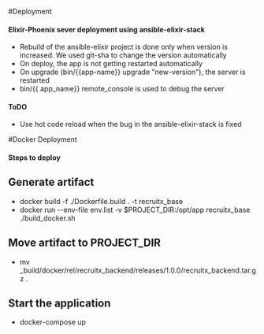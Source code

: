#Deployment

#### Elixir-Phoenix sever deployment using ansible-elixir-stack

  * Rebuild of the ansible-elixir project is done only when version is increased. We used git-sha to change the version automatically
  * On deploy, the app is not getting restarted automatically
  * On upgrade (bin/{{app-name}} upgrade "new-version"), the server is restarted
  * bin/{{ app_name}} remote_console is used to debug the server

#### ToDO

  * Use hot code reload when the bug in the ansible-elixir-stack is fixed

#Docker Deployment

#### Steps to deploy

  ## Generate artifact
  * docker build -f ./Dockerfile.build . -t recruitx_base
  * docker run --env-file env.list -v $PROJECT_DIR:/opt/app recruitx_base ./build_docker.sh
 
  ## Move artifact to PROJECT_DIR
  * mv _build/docker/rel/recruitx_backend/releases/1.0.0/recruitx_backend.tar.gz .

  ## Start the application
  * docker-compose up
